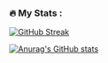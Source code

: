 ### :fire: My Stats :

[![GitHub Streak](https://streak-stats.demolab.com?user=Hieronius&theme=dark)](https://git.io/streak-stats)

[![Anurag's GitHub stats](https://github-readme-stats.vercel.app/api?username=Hieronius)](https://github.com/anuraghazra/github-readme-stats)

